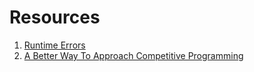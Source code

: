 # Resources
1. [Runtime Errors](https://www.geeksforgeeks.org/runtime-errors/)
2. [A Better Way To Approach Competitive Programming](https://www.geeksforgeeks.org/overcoming-common-problems-in-competitive-programming/)
